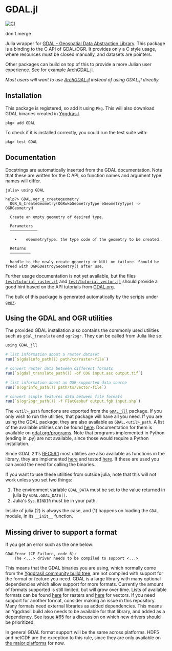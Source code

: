 # GDAL.jl
[![CI](https://github.com/JuliaGeo/GDAL.jl/actions/workflows/CI.yml/badge.svg)](https://github.com/JuliaGeo/GDAL.jl/actions/workflows/CI.yml)

don't merge

Julia wrapper for [GDAL - Geospatial Data Abstraction Library](http://gdal.org/). This
package is a binding to the C API of GDAL/OGR. It provides only a C style usage, where
resources must be closed manually, and datasets are pointers.

Other packages can build on top of this to provide a more Julian user experience. See for
example [ArchGDAL.jl](https://github.com/yeesian/ArchGDAL.jl).

*Most users will want to use [ArchGDAL.jl](https://github.com/yeesian/ArchGDAL.jl) instead
of using GDAL.jl directly.*

## Installation
This package is registered, so add it using `Pkg`. This will also download GDAL binaries
created in [Yggdrasil](https://github.com/JuliaPackaging/Yggdrasil/tree/master/G/GDAL).
```
pkg> add GDAL
```
To check if it is installed correctly, you could run the test suite with:
```
pkg> test GDAL
```

## Documentation
Docstrings are automatically inserted from the GDAL documentation. Note that these are
written for the C API, so function names and argument type names will differ.
```
julia> using GDAL

help?> GDAL.ogr_g_creategeometry
  OGR_G_CreateGeometry(OGRwkbGeometryType eGeometryType) -> OGRGeometryH

  Create an empty geometry of desired type.

  Parameters
  ––––––––––––

    •    eGeometryType: the type code of the geometry to be created.

  Returns
  –––––––––

  handle to the newly create geometry or NULL on failure. Should be freed with OGRGDestroyGeometry() after use.
```

Further usage documentation is not yet available, but the files
[`test/tutorial_raster.jl`](https://github.com/JuliaGeo/GDAL.jl/blob/master/test/tutorial_raster.jl)
and
[`test/tutorial_vector.jl`](https://github.com/JuliaGeo/GDAL.jl/blob/master/test/tutorial_vector.jl)
should provide a good hint based on the API tutorials from [GDAL.org](http://gdal.org/).

The bulk of this package is generated automatically by the scripts under
[`gen/`](https://github.com/JuliaGeo/GDAL.jl/tree/master/gen).

## Using the GDAL and OGR utilities

The provided GDAL installation also contains the commonly used utilities such as
`gdal_translate` and `ogr2ogr`. They can be called from Julia like so:
```R
using GDAL_jll

# list information about a raster dataset
run(`$(gdalinfo_path()) path/to/raster-file`)

# convert raster data between different formats
run(`$(gdal_translate_path()) -of COG input.asc output.tif`)

# list information about an OGR-supported data source
run(`$(ogrinfo_path()) path/to/vector-file`)

# convert simple features data between file formats
run(`$(ogr2ogr_path()) -f FlatGeobuf output.fgb input.shp`)
```

The `<util>_path` functions are exported from the
[`GDAL_jll`](https://github.com/JuliaBinaryWrappers/GDAL_jll.jl) package. If you only wish
to run the utilities, that package will have all you need. If you are using the GDAL
package, they are also available as `GDAL.<util>_path`. A list of the available utilities
can be found [here](https://github.com/JuliaBinaryWrappers/GDAL_jll.jl#products).
Documentation for them is available on
[gdal.org/programs](https://gdal.org/programs/index.html). Note that programs implemented in
Python (ending in .py) are not available, since those would require a Python installation.

Since GDAL 2.1's [RFC59.1](https://trac.osgeo.org/gdal/wiki/rfc59.1_utilities_as_a_library)
most utilities are also available as functions in the library, they are implemented
[here](https://github.com/JuliaGeo/GDAL.jl/blob/master/src/gdal_utils.jl) and tested
[here](https://github.com/JuliaGeo/GDAL.jl/blob/master/test/gdal_utils.jl). If these are
used you can avoid the need for calling the binaries.

If you want to use these utilities from outside julia, note that this will not work unless
you set two things:
1. The environment variable `GDAL_DATA` must be set to the value returned in julia by
   `GDAL.GDAL_DATA[]`.
2. Julia's `Sys.BINDIR` must be in your path.

Inside of julia (2) is always the case, and (1) happens on loading the `GDAL` module, in its
`__init__` function.

## Missing driver to support a format

If you get an error such as the one below:
```
GDALError (CE_Failure, code 6):
    The <...> driver needs to be compiled to support <...>
```

This means that the GDAL binaries you are using, which normally come from the [Yggdrasil
community build tree](https://github.com/JuliaPackaging/Yggdrasil/tree/master/G/GDAL), are
not compiled with support for the format or feature you need. GDAL is a large library with
many optional dependencies which allow support for more formats. Currently the amount of
formats supported is still limited, but will grow over time. Lists of available formats can
be found [here](https://gdal.org/drivers/raster/index.html) for rasters and
[here](https://gdal.org/drivers/vector/index.html) for vectors. If you need support for
another format, consider making an issue in this repository. Many formats need external
libraries as added dependencies. This means an Yggdrasil build also needs to be available
for that library, and added as a dependency. See [issue
#65](https://github.com/JuliaGeo/GDAL.jl/issues/65) for a discussion on which new drivers
should be prioritized.

In general GDAL format support will be the same across platforms. HDF5 and netCDF are the
exception to this rule, since they are only available on [the major
platforms](https://github.com/JuliaPackaging/Yggdrasil/blob/ce6939a8f751083cd683a6eba6083e2abc47956d/G/GDAL/build_tarballs.jl#L99-L104) for now.
